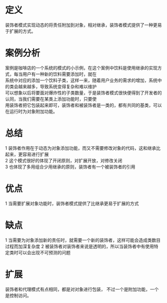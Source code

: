 # 定义
装饰者模式实现动态的将责任附加到对象，相对继承，装饰者模式提供了一种更易于扩展的方式。

# 案例分析  
案例是咖啡店的一个系统的模式的小示例，在这个案例中饮料是使用继承的实现方式，每当用户有一种新的饮料需要添加时，就在  
系统中对应的添加一个饮料子类，这样一来，随着用户业务的需求的增加，系统中的类会越来越多，导致系统变得复杂和难以维护  
可以想象以后将要面对爆炸性的子类数量，于是装饰者模式很快便得到了开发者的认同，当我们需要在某类上添加功能时，只要使  
用装饰者把它包装起来即可，装饰者和被装饰者是一类的，都有共同的基类，可以在运行时为对象附加功能。

# 总结  
1 装饰者作用在于动态为对象添加功能，而又不需要修改对象的代码，这和继承比起来，更容易进行扩展  
2 这个模式很好的体现了开闭原则，对扩展开放，对修改关闭  
3 也体现了多用组合少用继承的原则，装饰者有一个被装饰者的引用  

# 优点  
1 当需要扩展对象功能时，装饰者模式提供了比继承更易于扩展的方式  

# 缺点
1 当需要为对象添加新的责任时，就需要一个新的装饰者，这样可能会造成类数目过程而加深复杂度
2 被装饰者对装饰者来说是透明的，所以当装饰者中有使用特定类时可以会出现不可预测的问题

# 扩展
装饰者和代理模式有点相同，都是对对象进行包装， 不过一个是附加功能，一个是控制访问。
